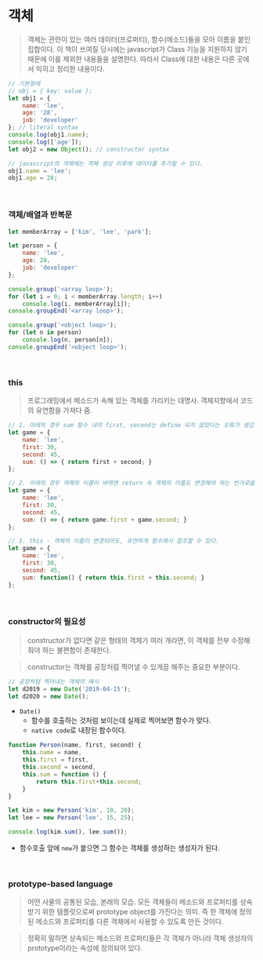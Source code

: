 # 객체
> 객체는 관련이 있는 여러 데이터(프로퍼티), 함수(메소드)들을 모아 이름을 붙인 집합이다. 이 책이 쓰여질 당시에는 javascript가 Class 기능을 지원하지 않기 때문에 이를 제외한 내용들을 설명한다. 따라서 Class에 대한 내용은 다른 곳에서 익히고 정리한 내용이다.

```javascript
// 기본형태
// obj = { key: value };
let obj1 = {
    name: 'lee',
    age: '28',
    job: 'developer'
}; // literal syntax
console.log(obj1.name);
console.log(['age']);
let obj2 = new Object(); // constructor syntax

// javascript의 객체에는 객체 생성 이후에 데이터를 추가할 수 있다.
obj1.name = 'lee';
obj1.age = 28;
```

<br>

### 객체/배열과 반복문
```javascript
let memberArray = ['kim', 'lee', 'park'];

let person = {
    name: 'lee',
    age: 28,
    job: 'developer'
};

console.group('<array loop>');
for (let i = 0; i < memberArray.length; i++)
    console.log(i, memberArray[i]);
console.groupEnd('<array loop>');

console.group('<object loop>');
for (let n in person)
    console.log(n, person[n]);
console.groupEnd('<object loop>');
```

<br>

### this
> 프로그래밍에서 메소드가 속해 있는 객체를 가리키는 대명사. 객체지향에서 코드의 유연함을 가져다 줌.
```javascript
// 1. 아래의 경우 sum 함수 내의 first, second는 define 되지 않았다는 오류가 생김
let game = {
    name: 'lee',
    first: 30,
    second: 45,
    sum: () => { return first + second; }
};

// 2. 아래의 경우 객체의 이름이 바뀌면 return 속 객체의 이름도 변경해야 하는 번거로움이 생김. 유연성이 떨어진다
let game = {
    name: 'lee',
    first: 30,
    second: 45,
    sum: () => { return game.first + game.second; }
};

// 3. this - 객체의 이름이 변경되어도, 유연하게 함수에서 참조할 수 있다.
let game = {
    name: 'lee',
    first: 30,
    second: 45,
    sum: function() { return this.first + this.second; }
};
```

<br>

### constructor의 필요성
> constructor가 없다면 같은 형태의 객체가 여러 개라면, 이 객체를 전부 수정해줘야 하는 불편함이 존재한다.

> constructor는 객체를 공장처럼 찍어낼 수 있게끔 해주는 중요한 부분이다.
```javascript
// 공장처럼 찍어내는 객체의 예시
let d2019 = new Date('2019-04-15');
let d2020 = new Date();
```
* `Date()`
  * 함수를 호출하는 것처럼 보이는데 실제로 찍어보면 함수가 맞다.
  * `native code`로 내장된 함수이다.

```javascript
function Person(name, first, second) {
    this.name = name,
    this.first = first,
    this.second = second,
    this.sum = function () {
        return this.first+this.second;
    }
}

let kim = new Person('kim', 10, 20);
let lee = new Person('lee', 15, 25);

console.log(kim.sum(), lee.sum());
```
* 함수호출 앞에 `new`가 붙으면 그 함수는 객체를 생성하는 생성자가 된다.

<br>

### prototype-based language
> 어떤 사물의 공통된 모습, 본래의 모습. 모든 객체들이 메소드와 프로퍼티를 상속 받기 위한 템플릿으로써 prototype object를 가진다는 의미. 즉 한 객체에 정의된 메소드와 프로퍼티를 다른 객체에서 사용할 수 있도록 만든 것이다.

> 정확히 말하면 상속되는 메소드와 프로퍼티들은 각 객체가 아니라 객체 생성자의 prototype이라는 속성에 정의되어 있다.